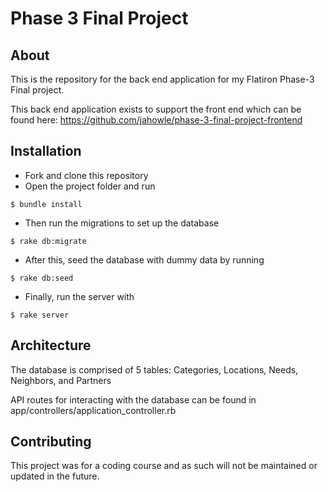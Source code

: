 # Phase 3 Final Project

## About

This is the repository for the back end application for my Flatiron Phase-3 Final project.

This back end application exists to support the front end which can be found here: https://github.com/jahowle/phase-3-final-project-frontend

## Installation

- Fork and clone this repository
- Open the project folder and run

```console
$ bundle install
```

- Then run the migrations to set up the database

```console
$ rake db:migrate
```

- After this, seed the database with dummy data by running

```console
$ rake db:seed
```

- Finally, run the server with

```console
$ rake server
```

## Architecture

The database is comprised of 5 tables: Categories, Locations, Needs, Neighbors, and Partners

API routes for interacting with the database can be found in app/controllers/application_controller.rb

## Contributing

This project was for a coding course and as such will not be maintained or updated in the future.
